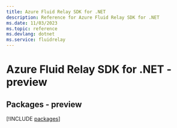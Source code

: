 ```yaml
---
title: Azure Fluid Relay SDK for .NET
description: Reference for Azure Fluid Relay SDK for .NET
ms.date: 11/03/2023
ms.topic: reference
ms.devlang: dotnet
ms.service: fluidrelay
---
```

# Azure Fluid Relay SDK for .NET - preview
## Packages - preview
[!INCLUDE [packages](fluid-relay-index.md)]